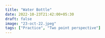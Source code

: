 ```yaml
---
title: "Water Bottle"
date: 2022-10-23T21:42:00+05:30
draft: false
image: "23-oct-22.jpeg"
tags: ["Practice", "Two point perspective"]
---
```

